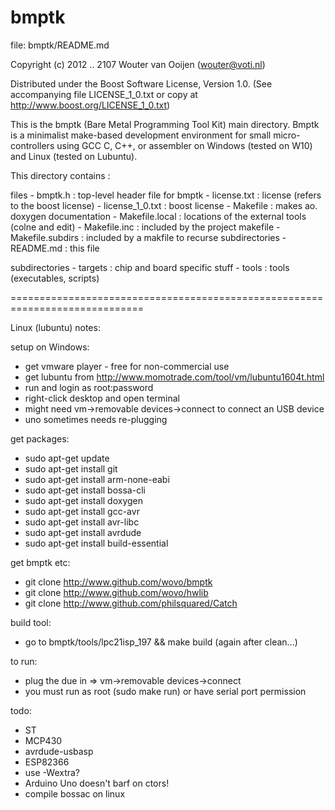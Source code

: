 # bmptk

file: bmptk/README.md

Copyright (c) 2012 .. 2107 Wouter van Ooijen (wouter@voti.nl)

Distributed under the Boost Software License, Version 1.0.
(See accompanying file LICENSE_1_0.txt or copy at 
http://www.boost.org/LICENSE_1_0.txt)

This is the bmptk (Bare Metal Programming Tool Kit) main directory.
Bmptk is a minimalist make-based development environment for 
small micro-controllers using GCC C, C++, or assembler on 
Windows (tested on W10) and Linux (tested on Lubuntu).

This directory contains :

   files
      - bmptk.h            : top-level header file for bmptk
      - license.txt        : license (refers to the boost license)
      - license_1_0.txt    : boost license
	   - Makefile           : makes ao. doxygen documentation 
      - Makefile.local     : locations of the external tools (colne and edit)
      - Makefile.inc       : included by the project makefile
      - Makefile.subdirs   : included by a makfile to recurse subdirectories
      - README.md          : this file

   subdirectories
      - targets            : chip and board specific stuff
      - tools              : tools (executables, scripts)
      
=============================================================================

Linux (lubuntu) notes:

setup on Windows:
* get vmware player - free for non-commercial use
* get lubuntu from http://www.momotrade.com/tool/vm/lubuntu1604t.html
* run and login as root:password
* right-click desktop and open terminal
* might need vm->removable devices->connect to connect an USB device
* uno sometimes needs re-plugging

get packages:
* sudo apt-get update
* sudo apt-get install git
* sudo apt-get install arm-none-eabi
* sudo apt-get install bossa-cli
* sudo apt-get install doxygen
* sudo apt-get install gcc-avr
* sudo apt-get install avr-libc
* sudo apt-get install avrdude
* sudo apt-get install build-essential

get bmptk etc:
* git clone http://www.github.com/wovo/bmptk
* git clone http://www.github.com/wovo/hwlib
* git clone http://www.github.com/philsquared/Catch

build tool:
* go to bmptk/tools/lpc21isp_197 && make build (again after clean...)

to run: 
* plug the due in => vm->removable devices->connect
* you must run as root (sudo make run) or have serial port permission

todo:
* ST
* MCP430
* avrdude-usbasp
* ESP82366
* use -Wextra?
* Arduino Uno doesn't barf on ctors!
* compile bossac on linux
